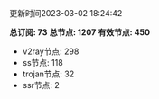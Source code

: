 更新时间2023-03-02 18:24:42

**总订阅: 73**
**总节点: 1207**
**有效节点: 450**
- v2ray节点: 298
- ss节点: 118
- trojan节点: 32
- ssr节点: 2
